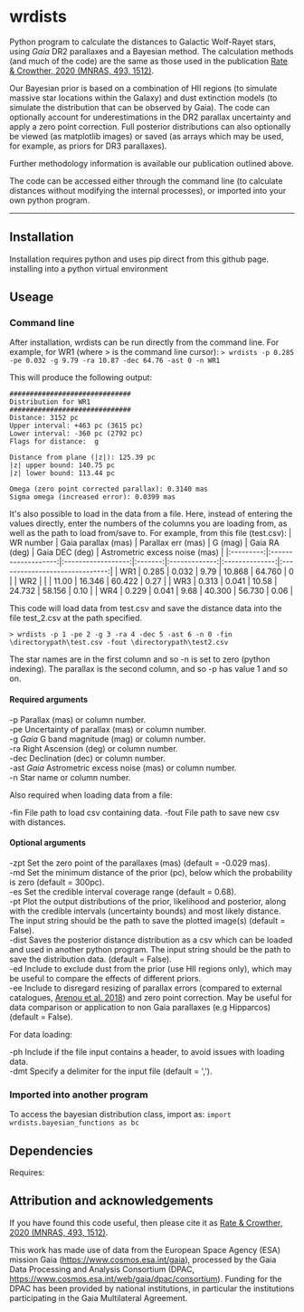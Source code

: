 # wrdists
Python program to calculate the distances to Galactic Wolf-Rayet stars, using *Gaia* DR2 parallaxes and a Bayesian method. The calculation methods (and much of the code) are the same as those used in the publication [Rate & Crowther, 2020 (MNRAS, 493, 1512)](https://ui.adsabs.harvard.edu/abs/2020MNRAS.493.1512R/abstract). 

Our Bayesian prior is based on a combination of HII regions (to simulate massive star locations within the Galaxy) and dust extinction models (to simulate the distribution that can be observed by Gaia). The code can optionally account for underestimations in the DR2 parallax uncertainty and apply a zero point correction. Full posterior distributions can also optionally be viewed (as matplotlib images) or saved (as arrays which may be used, for example, as priors for DR3 parallaxes). 

Further methodology information is available our publication outlined above.

The code can be accessed either through the command line (to calculate distances without modifying the internal processes), or imported into your own python program.

---

## Installation

Installation requires python and uses pip direct from this github page. 
installing into a python virtual environment

## Useage

### Command line

After installation, wrdists can be run directly from the command line. For example, for WR1 (where > is the command line cursor):
```> wrdists -p 0.285 -pe 0.032 -g 9.79 -ra 10.87 -dec 64.76 -ast 0 -n WR1```

This will produce the following output:
```
############################## 
Distribution for WR1 
############################## 
Distance: 3152 pc 
Upper interval: +463 pc (3615 pc) 
Lower interval: -360 pc (2792 pc) 
Flags for distance:  g 

Distance from plane (|z|): 125.39 pc 
|z| upper bound: 140.75 pc 
|z| lower bound: 113.44 pc 

Omega (zero point corrected parallax): 0.3140 mas 
Sigma omega (increased error): 0.0399 mas 
```

It's also possible to load in the data from a file. Here, instead of entering the values directly, enter the numbers of the columns you are loading from, as well as the path to load from/save to. For example, from this file (test.csv):
| WR number | Gaia parallax (mas) | Parallax err (mas) | G (mag) | Gaia RA (deg) | Gaia DEC (deg) | Astrometric excess noise (mas) |
|:---------:|:-------------------:|:------------------:|:-------:|:-------------:|:--------------:|:------------------------------:|
| WR1       | 0.285               | 0.032              | 9.79    | 10.868        |  64.760        |            0                   |
| WR2       |                     |                    | 11.00   | 16.346        |  60.422        |           0.27                 |
| WR3       | 0.313               | 0.041              | 10.58   | 24.732        |  58.156        |           0.10                 |
| WR4       | 0.229               | 0.041              | 9.68    | 40.300        |  56.730        |           0.06                 |

This code will load data from test.csv and save the distance data into the file test_2.csv at the path specified.

```> wrdists -p 1 -pe 2 -g 3 -ra 4 -dec 5 -ast 6 -n 0 -fin \directorypath\test.csv -fout \directorypath\test2.csv``` 

The star names are in the first column and so -n is set to zero (python indexing). The parallax is the second column, and so -p has value 1 and so on. 

#### Required arguments

-p Parallax (mas) or column number.\
-pe Uncertainty of parallax (mas) or column number.\
-g *Gaia* G band magnitude (mag) or column number.\
-ra Right Ascension (deg) or column number.\
-dec Declination (dec) or column number.\
-ast *Gaia* Astrometric excess noise (mas) or column number.\
-n Star name or column number.

Also required when loading data from a file:

-fin File path to load csv containing data.
-fout File path to save new csv with distances. 


#### Optional arguments

-zpt Set the zero point of the parallaxes (mas) (default = -0.029 mas).\
-md Set the minimum distance of the prior (pc), below which the probability is zero (default = 300pc). \
-es Set the credible interval coverage range (default = 0.68). \
-pt Plot the output distributions of the prior, likelihood and posterior, along with the credible intervals (uncertainty bounds) and most likely distance. The input string should be the path to save the plotted image(s) (default = False). \
-dist Saves the posterior distance distribution as a csv which can be loaded and used in another python program. The input string should be the path to save the distribution data. (default = False). \
-ed Include to exclude dust from the prior (use HII regions only), which may be useful to compare the effects of different priors. \
-ee Include to disregard resizing of parallax errors (compared to external catalogues, [Arenou et al. 2018](https://ui.adsabs.harvard.edu/abs/2018A%26A...616A..17A/abstract)) and zero point correction. May be useful for data comparison or application to non Gaia parallaxes (e.g Hipparcos) (default = False).

For data loading: 

-ph Include if the file input contains a header, to avoid issues with loading data. \
-dmt Specify a delimiter for the input file (default = ',').


### Imported into another program

To access the bayesian distribution class, import as:
```import wrdists.bayesian_functions as bc```

## Dependencies

Requires: 

## Attribution and acknowledgements
If you have found this code useful, then please cite it as [Rate & Crowther, 2020 (MNRAS, 493, 1512)](https://ui.adsabs.harvard.edu/abs/2020MNRAS.493.1512R/abstract).

This work has made use of data from the European Space Agency (ESA) mission Gaia (https://www.cosmos.esa.int/gaia), processed by the Gaia Data Processing and Analysis Consortium (DPAC, https://www.cosmos.esa.int/web/gaia/dpac/consortium). Funding for the DPAC has been provided by national institutions, in particular the institutions participating in the Gaia Multilateral Agreement.
